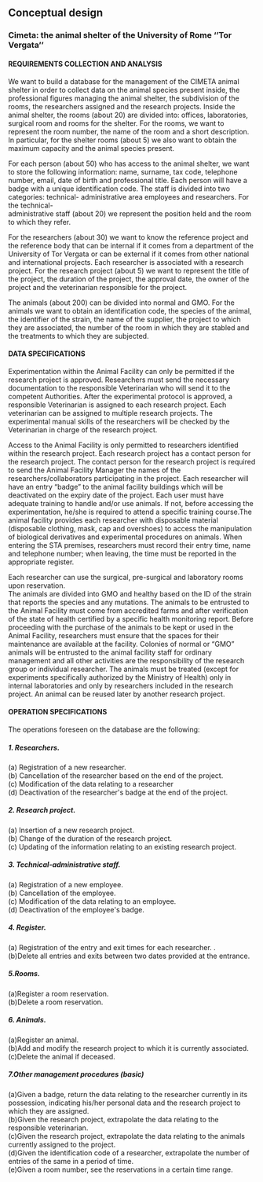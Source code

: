 ## Conceptual design

### Cimeta: the animal shelter of the University of Rome ‘’Tor Vergata’’

#### REQUIREMENTS COLLECTION AND ANALYSIS

We want to build a database for the management of the CIMETA animal shelter in order to collect data on the animal species present inside, the professional figures managing the animal shelter, the subdivision of the rooms, the researchers assigned and the research projects. Inside the animal shelter, the rooms (about 20\) are divided into: offices, laboratories, surgical room and rooms for the shelter. For the rooms, we want to represent the room number, the name of the room and a short description. In particular, for the shelter rooms (about 5\) we also want to obtain the maximum capacity and the animal species present.

For each person (about 50\) who has access to the animal shelter, we want to store the following information: name, surname, tax code, telephone number, email, date of birth and professional title. Each person will have a badge with a unique identification code. The staff is divided into two categories: technical- administrative area employees and researchers. For the technical-  
administrative staff (about 20\) we represent the position held and the room to which they refer. 

For the researchers (about 30\) we want to know the reference project and the reference body that can be internal if it comes from a department of the University of Tor Vergata or can be external if it comes from other national and international projects. Each researcher is associated with a research project. For the research project (about 5\) we want to represent the title of the project, the duration of the project, the approval date, the owner of the project and the veterinarian responsible for the project.

The animals (about 200\) can be divided into normal and GMO. For the animals we want to obtain an identification code, the species of the animal, the identifier of the strain, the name of the supplier, the project to which they are associated, the number of the room in which they are stabled and the treatments to which they are subjected.

#### DATA SPECIFICATIONS

Experimentation within the Animal Facility can only be permitted if the research project is approved. Researchers must send the necessary documentation to the responsible Veterinarian who will send it to the competent Authorities. After the experimental protocol is approved, a responsible Veterinarian is assigned to each research project. Each veterinarian can be assigned to multiple research projects. The experimental manual skills of the researchers will be checked by the Veterinarian in charge of the research project.

Access to the Animal Facility is only permitted to researchers identified within the research project. Each research project has a contact person for the research project. The contact person for the research project is required to send the Animal Facility Manager the names of the researchers/collaborators participating in the project. Each researcher will have an entry “badge” to the animal facility buildings which will be deactivated on the expiry date of the project. Each user must have adequate training to handle and/or use animals. If not, before accessing the experimentation, he/she is required to attend a specific training course.The animal facility provides each researcher with disposable material (disposable clothing, mask, cap and overshoes) to access the manipulation of biological derivatives and experimental procedures on animals. When entering the STA premises, researchers must record their entry time, name and telephone number; when leaving, the time must be reported in the appropriate register.

Each researcher can use the surgical, pre-surgical and laboratory rooms upon reservation.  
The animals are divided into GMO and healthy based on the ID of the strain that reports the species and any mutations. The animals to be entrusted to the Animal Facility must come from accredited farms and after verification of the state of health certified by a specific health monitoring report. Before proceeding with the purchase of the animals to be kept or used in the Animal Facility, researchers must ensure that the spaces for their maintenance are available at the facility. Colonies of normal or “GMO” animals will be entrusted to the animal facility staff for ordinary management and all other activities are the responsibility of the research group or individual researcher. The animals must be treated (except for experiments specifically authorized by the Ministry of Health) only in internal laboratories and only by researchers included in the research project. An animal can be reused later by another research project.

#### OPERATION SPECIFICATIONS

The operations foreseen on the database are the following:

##### 1\. Researchers.

(a) Registration of a new researcher.  
(b) Cancellation of the researcher based on the end of the project.  
(c) Modification of the data relating to a researcher  
(d) Deactivation of the researcher's badge at the end of the project.

##### 2\. Research project.

(a) Insertion of a new research project.  
(b) Change of the duration of the research project.  
(c) Updating of the information relating to an existing research project.

##### 3\. Technical-administrative staff.

(a) Registration of a new employee.  
(b) Cancellation of the employee.  
(c) Modification of the data relating to an employee.  
(d) Deactivation of the employee's badge.

##### 4\. Register.

(a) Registration of the entry and exit times for each researcher. .  
(b)Delete all entries and exits between two dates provided at the entrance.

##### 5.Rooms.

(a)Register a room reservation.  
(b)Delete a room reservation.

##### 6\. Animals.

(a)Register an animal.  
(b)Add and modify the research project to which it is currently associated.  
(c)Delete the animal if deceased.

##### 7.Other management procedures (basic)

(a)Given a badge, return the data relating to the researcher currently in its possession, indicating his/her personal data and the research project to which they are assigned.  
(b)Given the research project, extrapolate the data relating to the responsible veterinarian.  
(c)Given the research project, extrapolate the data relating to the animals currently assigned to the project.  
(d)Given the identification code of a researcher, extrapolate the number of entries of the same in a period of time.  
(e)Given a room number, see the reservations in a certain time range.